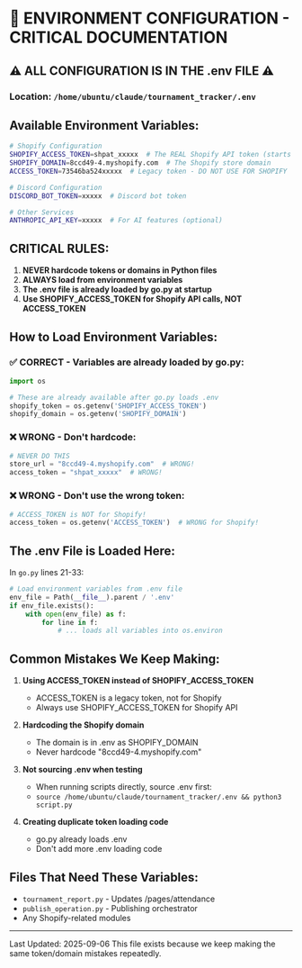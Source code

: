 # 🔑 ENVIRONMENT CONFIGURATION - CRITICAL DOCUMENTATION

## ⚠️ ALL CONFIGURATION IS IN THE .env FILE ⚠️

### Location: `/home/ubuntu/claude/tournament_tracker/.env`

## Available Environment Variables:

```bash
# Shopify Configuration
SHOPIFY_ACCESS_TOKEN=shpat_xxxxx  # The REAL Shopify API token (starts with shpat_)
SHOPIFY_DOMAIN=8ccd49-4.myshopify.com  # The Shopify store domain
ACCESS_TOKEN=73546ba524xxxxx  # Legacy token - DO NOT USE FOR SHOPIFY

# Discord Configuration  
DISCORD_BOT_TOKEN=xxxxx  # Discord bot token

# Other Services
ANTHROPIC_API_KEY=xxxxx  # For AI features (optional)
```

## CRITICAL RULES:

1. **NEVER hardcode tokens or domains in Python files**
2. **ALWAYS load from environment variables**
3. **The .env file is already loaded by go.py at startup**
4. **Use SHOPIFY_ACCESS_TOKEN for Shopify API calls, NOT ACCESS_TOKEN**

## How to Load Environment Variables:

### ✅ CORRECT - Variables are already loaded by go.py:
```python
import os

# These are already available after go.py loads .env
shopify_token = os.getenv('SHOPIFY_ACCESS_TOKEN')
shopify_domain = os.getenv('SHOPIFY_DOMAIN')
```

### ❌ WRONG - Don't hardcode:
```python
# NEVER DO THIS
store_url = "8ccd49-4.myshopify.com"  # WRONG!
access_token = "shpat_xxxxx"  # WRONG!
```

### ❌ WRONG - Don't use the wrong token:
```python
# ACCESS_TOKEN is NOT for Shopify!
access_token = os.getenv('ACCESS_TOKEN')  # WRONG for Shopify!
```

## The .env File is Loaded Here:

In `go.py` lines 21-33:
```python
# Load environment variables from .env file
env_file = Path(__file__).parent / '.env'
if env_file.exists():
    with open(env_file) as f:
        for line in f:
            # ... loads all variables into os.environ
```

## Common Mistakes We Keep Making:

1. **Using ACCESS_TOKEN instead of SHOPIFY_ACCESS_TOKEN**
   - ACCESS_TOKEN is a legacy token, not for Shopify
   - Always use SHOPIFY_ACCESS_TOKEN for Shopify API

2. **Hardcoding the Shopify domain**
   - The domain is in .env as SHOPIFY_DOMAIN
   - Never hardcode "8ccd49-4.myshopify.com"

3. **Not sourcing .env when testing**
   - When running scripts directly, source .env first:
   - `source /home/ubuntu/claude/tournament_tracker/.env && python3 script.py`

4. **Creating duplicate token loading code**
   - go.py already loads .env
   - Don't add more .env loading code

## Files That Need These Variables:

- `tournament_report.py` - Updates /pages/attendance
- `publish_operation.py` - Publishing orchestrator
- Any Shopify-related modules

---
Last Updated: 2025-09-06
This file exists because we keep making the same token/domain mistakes repeatedly.